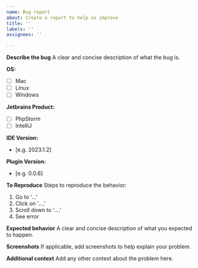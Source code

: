 ```yaml
---
name: Bug report
about: Create a report to help us improve
title: ''
labels: ''
assignees: ''

---
```


**Describe the bug**
A clear and concise description of what the bug is.

**OS:**
- [ ] Mac
- [ ] Linux 
- [ ] Windows

**Jetbrains Product:**
- [ ] PhpStorm
- [ ] IntelliJ

**IDE Version:**
- [e.g. 2023.1.2]

**Plugin Version:**
- [e.g. 0.0.6]

**To Reproduce**
Steps to reproduce the behavior:
1. Go to '...'
2. Click on '....'
3. Scroll down to '....'
4. See error

**Expected behavior**
A clear and concise description of what you expected to happen.

**Screenshots**
If applicable, add screenshots to help explain your problem.

**Additional context**
Add any other context about the problem here.
